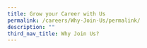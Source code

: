 ```yaml
---
title: Grow your Career with Us
permalink: /careers/Why-Join-Us/permalink/
description: ""
third_nav_title: Why Join Us?
---
```

